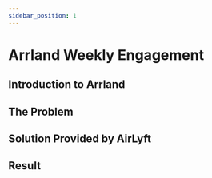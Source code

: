 ```yaml
---
sidebar_position: 1
---
```


# Arrland Weekly Engagement

## Introduction to Arrland

## The Problem

## Solution Provided by AirLyft

## Result